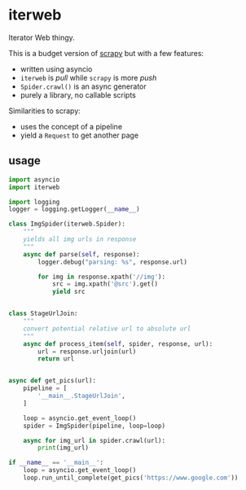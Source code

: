 # iterweb

Iterator Web thingy.

This is a budget version of [scrapy](https://scrapy.org/) but with a few features:

* written using asyncio
* `iterweb` is _pull_ while `scrapy` is more _push_
* `Spider.crawl()` is an async generator
* purely a library, no callable scripts

Similarities to scrapy:

* uses the concept of a pipeline
* yield a `Request` to get another page

## usage

```python
import asyncio
import iterweb

import logging
logger = logging.getLogger(__name__)

class ImgSpider(iterweb.Spider):
    """
    yields all img urls in response
    """
    async def parse(self, response):
        logger.debug("parsing: %s", response.url)

        for img in response.xpath('//img'):
            src = img.xpath('@src').get()
            yield src


class StageUrlJoin:
    """
    convert potential relative url to absolute url
    """
    async def process_item(self, spider, response, url):
        url = response.urljoin(url)
        return url


async def get_pics(url):
    pipeline = [
        '__main__.StageUrlJoin',
    ]

    loop = asyncio.get_event_loop()
    spider = ImgSpider(pipeline, loop=loop)

    async for img_url in spider.crawl(url):
        print(img_url)

if __name__ == '__main__':
    loop = asyncio.get_event_loop()
    loop.run_until_complete(get_pics('https://www.google.com'))
```
